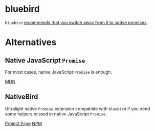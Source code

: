 # bluebird

`bluebird` [recommends that you switch away from it to native promises](https://github.com/petkaantonov/bluebird?tab=readme-ov-file#%EF%B8%8Fnote%EF%B8%8F).

# Alternatives

## Native JavaScript `Promise`

For most cases, native JavaScript `Promise` is enough.

[MDN](https://developer.mozilla.org/en-US/docs/Web/JavaScript/Reference/Global_Objects/Promise)

## NativeBird

Ultralight native `Promise` extension compatible with `bluebird` if you need some helpers missed in native JavaScript `Promise`.

[Project Page](https://github.com/doodlewind/nativebird)
[NPM](https://www.npmjs.com/package/nativebird)
